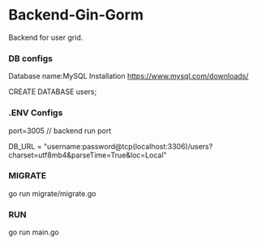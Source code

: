 # Backend-Gin-Gorm 
Backend for user grid.

### DB configs
Database name:MySQL
Installation 
https://www.mysql.com/downloads/

CREATE DATABASE users;


### .ENV Configs
port=3005 // backend run port

DB_URL = "username:password@tcp(localhost:3306)/users?charset=utf8mb4&parseTime=True&loc=Local"

### MIGRATE
go run migrate/migrate.go


### RUN
go run main.go


